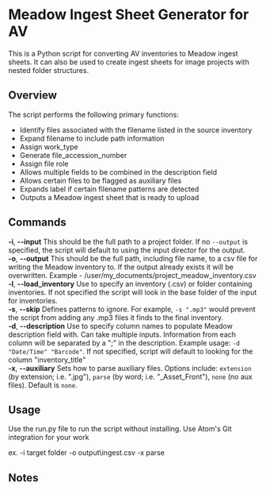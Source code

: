 # Meadow Ingest Sheet Generator for AV <br/>
This is a Python script for converting AV inventories to Meadow ingest sheets. It can also be used to create ingest sheets for image projects with nested folder structures. <br/>

## Overview
The script performs the following primary functions:
- Identify files associated with the filename listed in the source inventory
- Expand filename to include path information
- Assign work_type
- Generate file_accession_number
- Assign file role
- Allows multiple fields to be combined in the description field
- Allows certain files to be flagged as auxiliary files
- Expands label if certain filename patterns are detected
- Outputs a Meadow ingest sheet that is ready to upload

## Commands
**-i**, **--input**   This should be the full path to a project folder. If no `--output` is specified, the script will default to using the input director for the output. <br/>
**-o**, **--output**   This should be the full path, including file name, to a csv file for writing the Meadow inventory to. If the output already exists it will be overwritten. Example - /user/my_documents/project_meadow_inventory.csv <br/>
**-l**, **--load_inventory**  Use to specify an inventory (.csv) or folder containing inventories. If not specified the script will look in the base folder of the input for inventories. <br/>
**-s**, **--skip**  Defines patterns to ignore. For example, `-s ".mp3"` would prevent the script from adding any .mp3 files it finds to the final inventory. <br/>
**-d**, **--description** Use to specify column names to populate Meadow description field with. Can take multiple inputs. Information from each column will be separated by a ";" in the description. Example usage: `-d "Date/Time" "Barcode"`. If not specified, script will default to looking for the column "inventory_title"<br/>
**-x**, **--auxiliary** Sets how to parse auxiliary files. Options include: `extension` (by extension; i.e. ".jpg"), `parse` (by word; i.e. "_Asset_Front"), `none` (no aux files). Default is `none`. <br/>

## Usage
Use the run.py file to run the script without installing.
Use Atom's Git integration for your work

ex. -i target folder -o output\ingest.csv -x parse



## Notes
